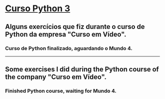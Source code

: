 # [Curso Python 3](https://www.cursoemvideo.com/)

## Alguns exercícios que fiz durante o curso de Python da empresa "Curso em Vídeo".
### Curso de Python finalizado, aguardando o Mundo 4.
-----------------------------------------------------------------------------------
## Some exercises I did during the Python course of the company "Curso em Vídeo".
### Finished Python course, waiting for Mundo 4.
